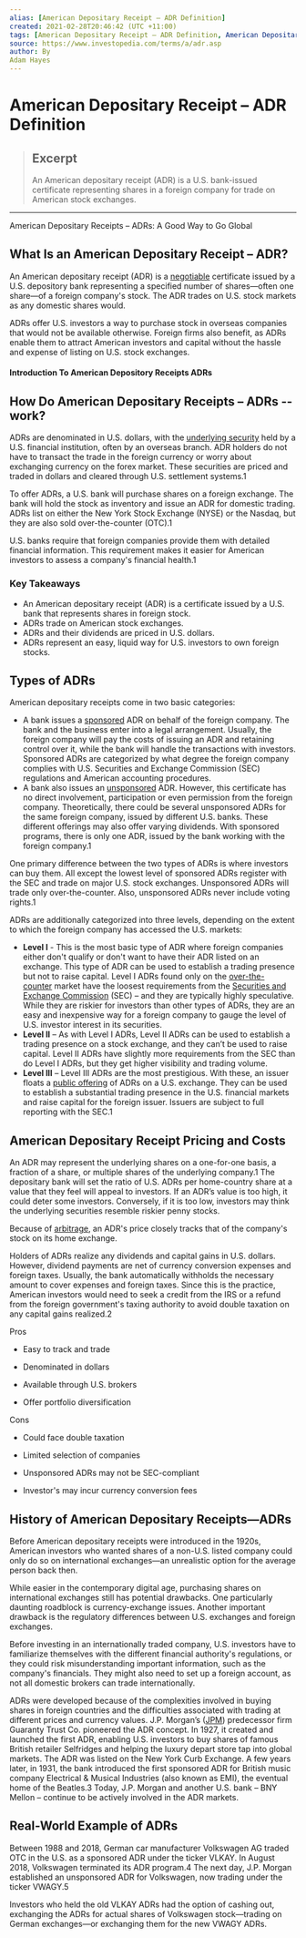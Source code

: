 ```yaml
---
alias: [American Depositary Receipt – ADR Definition]
created: 2021-02-28T20:46:42 (UTC +11:00)
tags: [American Depositary Receipt – ADR Definition, American Depositary Receipts – ADRs: A Good Way to Go Global]
source: https://www.investopedia.com/terms/a/adr.asp
author: By
Adam Hayes
---
```


# American Depositary Receipt – ADR Definition

> ## Excerpt
> An American depositary receipt (ADR) is a U.S. bank-issued certificate representing shares in a foreign company for trade on American stock exchanges.

---

American Depositary Receipts – ADRs: A Good Way to Go Global
## What Is an American Depositary Receipt – ADR?

An American depositary receipt (ADR) is a [negotiable](https://www.investopedia.com/terms/n/negotiable.asp) certificate issued by a U.S. depository bank representing a specified number of shares—often one share—of a foreign company's stock. The ADR trades on U.S. stock markets as any domestic shares would.

ADRs offer U.S. investors a way to purchase stock in overseas companies that would not be available otherwise. Foreign firms also benefit, as ADRs enable them to attract American investors and capital without the hassle and expense of listing on U.S. stock exchanges.

#### Introduction To American Depository Receipts ADRs

## How Do American Depositary Receipts – ADRs -- work?

ADRs are denominated in U.S. dollars, with the [underlying security](https://www.investopedia.com/terms/u/underlying-security.asp) held by a U.S. financial institution, often by an overseas branch. ADR holders do not have to transact the trade in the foreign currency or worry about exchanging currency on the forex market. These securities are priced and traded in dollars and cleared through U.S. settlement systems.1

To offer ADRs, a U.S. bank will purchase shares on a foreign exchange. The bank will hold the stock as inventory and issue an ADR for domestic trading. ADRs list on either the New York Stock Exchange (NYSE) or the Nasdaq, but they are also sold over-the-counter (OTC).1

U.S. banks require that foreign companies provide them with detailed financial information. This requirement makes it easier for American investors to assess a company's financial health.1

### Key Takeaways

-   An American depositary receipt (ADR) is a certificate issued by a U.S. bank that represents shares in foreign stock.
-   ADRs trade on American stock exchanges.
-   ADRs and their dividends are priced in U.S. dollars.
-   ADRs represent an easy, liquid way for U.S. investors to own foreign stocks.

## Types of ADRs

American depositary receipts come in two basic categories:

-   A bank issues a [sponsored](https://www.investopedia.com/terms/s/sponsoredadr.asp) ADR on behalf of the foreign company. The bank and the business enter into a legal arrangement. Usually, the foreign company will pay the costs of issuing an ADR and retaining control over it, while the bank will handle the transactions with investors. Sponsored ADRs are categorized by what degree the foreign company complies with U.S. Securities and Exchange Commission (SEC) regulations and American accounting procedures.
-   A bank also issues an [unsponsored](https://www.investopedia.com/terms/u/unsponsoredadr.asp) ADR. However, this certificate has no direct involvement, participation or even permission from the foreign company. Theoretically, there could be several unsponsored ADRs for the same foreign company, issued by different U.S. banks. These different offerings may also offer varying dividends. With sponsored programs, there is only one ADR, issued by the bank working with the foreign company.1

One primary difference between the two types of ADRs is where investors can buy them. All except the lowest level of sponsored ADRs register with the SEC and trade on major U.S. stock exchanges. Unsponsored ADRs will trade only over-the-counter. Also, unsponsored ADRs never include voting rights.1

ADRs are additionally categorized into three levels, depending on the extent to which the foreign company has accessed the U.S. markets:

-   **Level I** \- This is the most basic type of ADR where foreign companies either don't qualify or don't want to have their ADR listed on an exchange. This type of ADR can be used to establish a trading presence but not to raise capital. Level I ADRs found only on the [over-the-counter](https://www.investopedia.com/terms/o/otc.asp) market have the loosest requirements from the [Securities and Exchange Commission](https://www.investopedia.com/terms/s/sec.asp) (SEC) – and they are typically highly speculative. While they are riskier for investors than other types of ADRs, they are an easy and inexpensive way for a foreign company to gauge the level of U.S. investor interest in its securities.
-   **Level II** – As with Level I ADRs, Level II ADRs can be used to establish a trading presence on a stock exchange, and they can’t be used to raise capital. Level II ADRs have slightly more requirements from the SEC than do Level I ADRs, but they get higher visibility and trading volume. 
-   **Level III** – Level III ADRs are the most prestigious. With these, an issuer floats a [public offering](https://www.investopedia.com/terms/p/publicoffering.asp) of ADRs on a U.S. exchange. They can be used to establish a substantial trading presence in the U.S. financial markets and raise capital for the foreign issuer. Issuers are subject to full reporting with the SEC.1

## American Depositary Receipt Pricing and Costs

An ADR may represent the underlying shares on a one-for-one basis, a fraction of a share, or multiple shares of the underlying company.1 The depositary bank will set the ratio of U.S. ADRs per home-country share at a value that they feel will appeal to investors. If an ADR’s value is too high, it could deter some investors. Conversely, if it is too low, investors may think the underlying securities resemble riskier penny stocks.

Because of [arbitrage](https://www.investopedia.com/terms/a/arbitrage.asp), an ADR's price closely tracks that of the company's stock on its home exchange.

Holders of ADRs realize any dividends and capital gains in U.S. dollars. However, dividend payments are net of currency conversion expenses and foreign taxes. Usually, the bank automatically withholds the necessary amount to cover expenses and foreign taxes. Since this is the practice, American investors would need to seek a credit from the IRS or a refund from the foreign government's taxing authority to avoid double taxation on any capital gains realized.2

Pros

-   Easy to track and trade
    
-   Denominated in dollars
    
-   Available through U.S. brokers
    
-   Offer portfolio diversification
    

Cons

-   Could face double taxation
    
-   Limited selection of companies
    
-   Unsponsored ADRs may not be SEC-compliant
    
-   Investor's may incur currency conversion fees
    

## History of American Depositary Receipts—ADRs

Before American depositary receipts were introduced in the 1920s, American investors who wanted shares of a non-U.S. listed company could only do so on international exchanges—an unrealistic option for the average person back then.

While easier in the contemporary digital age, purchasing shares on international exchanges still has potential drawbacks. One particularly daunting roadblock is currency-exchange issues. Another important drawback is the regulatory differences between U.S. exchanges and foreign exchanges.

Before investing in an internationally traded company, U.S. investors have to familiarize themselves with the different financial authority's regulations, or they could risk misunderstanding important information, such as the company's financials. They might also need to set up a foreign account, as not all domestic brokers can trade internationally.

ADRs were developed because of the complexities involved in buying shares in foreign countries and the difficulties associated with trading at different prices and currency values. J.P. Morgan’s ([JPM](https://www.investopedia.com/markets/quote?tvwidgetsymbol=jpm)) predecessor firm Guaranty Trust Co. pioneered the ADR concept. In 1927, it created and launched the first ADR, enabling U.S. investors to buy shares of famous British retailer Selfridges and helping the luxury depart store tap into global markets. The ADR was listed on the New York Curb Exchange. A few years later, in 1931, the bank introduced the first sponsored ADR for British music company Electrical & Musical Industries (also known as EMI), the eventual home of the Beatles.3 Today, J.P. Morgan and another U.S. bank – BNY Mellon – continue to be actively involved in the ADR markets.

## Real-World Example of ADRs

Between 1988 and 2018, German car manufacturer Volkswagen AG traded OTC in the U.S. as a sponsored ADR under the ticker VLKAY. In August 2018, Volkswagen terminated its ADR program.4 The next day, J.P. Morgan established an unsponsored ADR for Volkswagen, now trading under the ticker VWAGY.5

Investors who held the old VLKAY ADRs had the option of cashing out, exchanging the ADRs for actual shares of Volkswagen stock—trading on German exchanges—or exchanging them for the new VWAGY ADRs.
